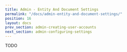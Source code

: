 ```yaml
---
title: Admin - Entity And Document Settings
permalink: "/docs/admin-entity-and-document-settings/"
position: 16
layout: docs
prev_section: admin-creating-user-accounts
next_section: admin-configuring-settings
---
```


TODO
